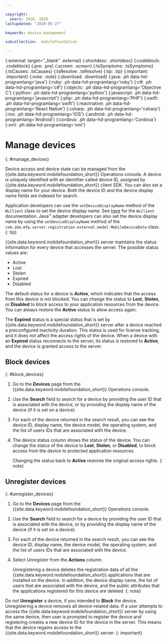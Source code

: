 ```yaml
---

copyright:
  years: 2018, 2020
lastupdated: "2020-05-27"

keywords: device management

subcollection:  mobilefoundation

---
```


{:external: target="_blank" .external}
{:shortdesc: .shortdesc}
{:codeblock: .codeblock}
{:pre: .pre}
{:screen: .screen}
{:tsSymptoms: .tsSymptoms}
{:tsCauses: .tsCauses}
{:tsResolve: .tsResolve}
{:tip: .tip}
{:important: .important}
{:note: .note}
{:download: .download}
{:java: .ph data-hd-programlang='java'}
{:ruby: .ph data-hd-programlang='ruby'}
{:c#: .ph data-hd-programlang='c#'}
{:objectc: .ph data-hd-programlang='Objective C'}
{:python: .ph data-hd-programlang='python'}
{:javascript: .ph data-hd-programlang='javascript'}
{:php: .ph data-hd-programlang='PHP'}
{:swift: .ph data-hd-programlang='swift'}
{:reactnative: .ph data-hd-programlang='React Native'}
{:csharp: .ph data-hd-programlang='csharp'}
{:ios: .ph data-hd-programlang='iOS'}
{:android: .ph data-hd-programlang='Android'}
{:cordova: .ph data-hd-programlang='Cordova'}
{:xml: .ph data-hd-programlang='xml'}

# Manage devices
{: #manage_devices}

Device access and device state can be managed from the {{site.data.keyword.mobilefoundation_short}} Operations console. A device is uniquely identified with an identifier called device ID, assigned by {{site.data.keyword.mobilefoundation_short}} client SDK. You can also set a display name for your device. Both the device ID and the device display name fields are indexed for search.

Application developers can use the `setDeviceDisplayName` method of the `WLClient` class to set the device display name. See [here](https://mobilefirstplatform.ibmcloud.com/tutorials/en/foundation/8.0/api/client-side-api/javascript/client/) for the `WLClient` documentation. Java&trade; adapter developers can also set the device display name by using the `setDeviceDisplayName` method of the `com.ibm.mfp.server.registration.external.model MobileDeviceData` class.
{: tip}

{{site.data.keyword.mobilefoundation_short}} server maintains the status information for every device that accesses the server.
The possible status values are:
* Active
* Lost
* Stolen
* Expired
* Disabled

The default status for a device is **Active**, which indicates that the access from this device is not blocked. You can change the status to **Lost**, **Stolen**, or **Disabled** to block access to your application resources from the device. You can always restore the **Active** status to allow access again.

The **Expired** status is a special status that is set by {{site.data.keyword.mobilefoundation_short}} server after a device reached a preconfigured inactivity duration. This status is used for license tracking, and it does not affect the access rights of the device. When a device with an **Expired** status reconnects to the server, its status is restored to **Active**, and the device is granted access to the server.

## Block devices
{: #block_devices}

1. Go to the **Devices** page from the {{site.data.keyword.mobilefoundation_short}} Operations console.
1. Use the **Search** field to search for a device by providing the user ID that is associated with the device, or by providing the display name of the device (if it is set on a device).
1. For each of the device returned in the search result, you can see the device ID, display name, the device model, the operating system, and the list of users IDs that are associated with the device.
1. The device status column shows the status of the device. You can change the status of the device to **Lost**, **Stolen**, or **Disabled**, to block access from the device to protected application resources.

   Changing the status back to **Active** restores the original access rights.
   {: note}

## Unregister devices
{: #unregister_devices}

1. Go to the **Devices** page from the {{site.data.keyword.mobilefoundation_short}} Operations console.
1. Use the **Search** field to search for a device by providing the user ID that is associated with the device, or by providing the display name of the device (if it is set on a device).
1. For each of the device returned in the search result, you can see the device ID, display name, the device model, the operating system, and the list of users IDs that are associated with the device.
1. Select *Unregister* from the **Actions** column.

   Unregistering a device deletes the registration data of all the {{site.data.keyword.mobilefoundation_short}} applications that are installed on the device. In addition, the device display name, the list of users that are associated with the device, and the public attributes that the applications registered for this device are deleted.
   {: note}

Do not **Unregister** a device, if you intended to **Block** the device. Unregistering a device removes all device-related data. If a user attempts to access the {{site.data.keyword.mobilefoundation_short}} server by using the same device, then user is prompted to register the device and registering creates a new device ID for the device in the server. This means that the device regains access to the {{site.data.keyword.mobilefoundation_short}} server.
{: important}
